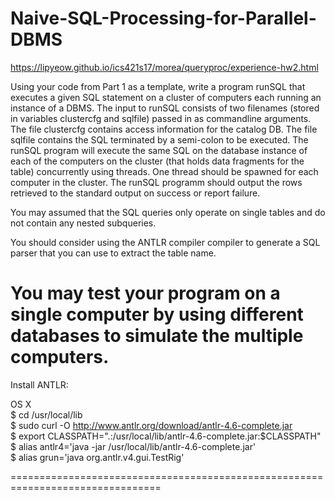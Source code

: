 # Naive-SQL-Processing-for-Parallel-DBMS
https://lipyeow.github.io/ics421s17/morea/queryproc/experience-hw2.html

Using your code from Part 1 as a template, write a program runSQL that executes a given SQL statement on a cluster of computers each running an instance of a DBMS. The input to runSQL consists of two filenames (stored in variables clustercfg and sqlfile) passed in as commandline arguments. The file clustercfg contains access information for the catalog DB. The file sqlfile contains the SQL terminated by a semi-colon to be executed. The runSQL program will execute the same SQL on the database instance of each of the computers on the cluster (that holds data fragments for the table) concurrently using threads. One thread should be spawned for each computer in the cluster. The runSQL programm should output the rows retrieved to the standard output on success or report failure.<br />

You may assumed that the SQL queries only operate on single tables and do not contain any nested subqueries.<br />

You should consider using the ANTLR compiler compiler to generate a SQL parser that you can use to extract the table name.<br />

You may test your program on a single computer by using different databases to simulate the multiple computers.<br />
================================================================================

Install ANTLR:

OS X<br />
$ cd /usr/local/lib<br />
$ sudo curl -O http://www.antlr.org/download/antlr-4.6-complete.jar<br />
$ export CLASSPATH=".:/usr/local/lib/antlr-4.6-complete.jar:$CLASSPATH"<br />
$ alias antlr4='java -jar /usr/local/lib/antlr-4.6-complete.jar'<br />
$ alias grun='java org.antlr.v4.gui.TestRig'<br />

================================================================================
